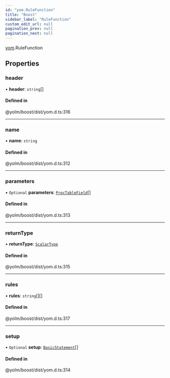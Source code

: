 ```yaml
---
id: "yom.RuleFunction"
title: "Boost"
sidebar_label: "RuleFunction"
custom_edit_url: null
pagination_prev: null
pagination_next: null
---
```


[yom](../namespaces/yom.md).RuleFunction

## Properties

### header

• **header**: `string`[]

#### Defined in

@yolm/boost/dist/yom.d.ts:316

___

### name

• **name**: `string`

#### Defined in

@yolm/boost/dist/yom.d.ts:312

___

### parameters

• `Optional` **parameters**: [`ProcTableField`](yom.ProcTableField.md)[]

#### Defined in

@yolm/boost/dist/yom.d.ts:313

___

### returnType

• **returnType**: [`ScalarType`](../namespaces/yom.md#scalartype)

#### Defined in

@yolm/boost/dist/yom.d.ts:315

___

### rules

• **rules**: `string`[][]

#### Defined in

@yolm/boost/dist/yom.d.ts:317

___

### setup

• `Optional` **setup**: [`BasicStatement`](../namespaces/yom.md#basicstatement)[]

#### Defined in

@yolm/boost/dist/yom.d.ts:314
